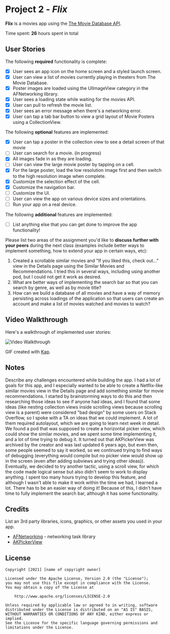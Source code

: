 # Project 2 - *Flix*

**Flix** is a movies app using the [The Movie Database API](http://docs.themoviedb.apiary.io/#).

Time spent: **26** hours spent in total

## User Stories

The following **required** functionality is complete:

- [X] User sees an app icon on the home screen and a styled launch screen.
- [X] User can view a list of movies currently playing in theaters from The Movie Database.
- [X] Poster images are loaded using the UIImageView category in the AFNetworking library.
- [X] User sees a loading state while waiting for the movies API.
- [X] User can pull to refresh the movie list.
- [X] User sees an error message when there's a networking error.
- [X] User can tap a tab bar button to view a grid layout of Movie Posters using a CollectionView.

The following **optional** features are implemented:

- [X] User can tap a poster in the collection view to see a detail screen of that movie
- [ ] User can search for a movie. (in progress)
- [X] All images fade in as they are loading.
- [ ] User can view the large movie poster by tapping on a cell.
- [X] For the large poster, load the low resolution image first and then switch to the high resolution image when complete.
- [X] Customize the selection effect of the cell.
- [X] Customize the navigation bar.
- [ ] Customize the UI.
- [ ] User can view the app on various device sizes and orientations.
- [ ] Run your app on a real device.

The following **additional** features are implemented:

- [ ] List anything else that you can get done to improve the app functionality!

Please list two areas of the assignment you'd like to **discuss further with your peers** during the next class (examples include better ways to implement something, how to extend your app in certain ways, etc):

1. Created a scrollable similar movies and "If you liked this, check out..." view in the Details page using the Similar Movies and Recommendations. I tried this in several ways, including using another pod, but I could not get it work as desired.
2. What are better ways of implementing the search bar so that you can search by genre, as well as by movie title?
3. How can we build a database of all movies and have a way of memory persisting across loadings of the application so that users can create an account and make a list of movies watched and movies to watch?

## Video Walkthrough

Here's a walkthrough of implemented user stories:

<img src='http://i.imgur.com/link/to/your/gif/file.gif' title='Video Walkthrough' width='' alt='Video Walkthrough' />

GIF created with [Kap](https://getkap.co/).

## Notes

Describe any challenges encountered while building the app.
I had a lot of goals for this app, and I especially wanted to be able to create a Netflix-like similar movies view in the Details page and add something similar for movie recommendations. I started by brainstorming ways to do this and then researching those ideas to see if anyone had ideas, and I found that some ideas (like nesting collection views inside scrolling views because scrolling view is a parent) were considered "bad design" by some users on Stack Overflow, so I spoke with a TA on ideas that we could implement. A lot of them required autolayout, which we are going to learn next week in detail. We found a pod that was supposed to create a horizontal picker view, which could show the similar movies, and we spent some time implementing it, and a lot of time trying to debug it. It turned out that AKPickerView was archived by the creator and was last updated 6 years ago, but even then, some people seemed to say it worked, so we continued trying to find ways of debugging (everything would compile but no picker view would show up in the screen (even after adding subviews and trying other ideas)). Eventually, we decided to try another tactic, using a scroll view, for which the code made logical sense but also didn't seem to work to display anything. I spent too many hours trying to develop this feature, and although I wasn't able to make it work within the time we had, I learned a lot. There has to be an easier way of doing it! Because of this, I didn't have time to fully implement the search bar, although it has some functionality.

## Credits

List an 3rd party libraries, icons, graphics, or other assets you used in your app.

- [AFNetworking](https://github.com/AFNetworking/AFNetworking) - networking task library
- [AKPickerView](https://github.com/akkyie/AKPickerView)

## License

    Copyright [2021] [name of copyright owner]

    Licensed under the Apache License, Version 2.0 (the "License");
    you may not use this file except in compliance with the License.
    You may obtain a copy of the License at

        http://www.apache.org/licenses/LICENSE-2.0

    Unless required by applicable law or agreed to in writing, software
    distributed under the License is distributed on an "AS IS" BASIS,
    WITHOUT WARRANTIES OR CONDITIONS OF ANY KIND, either express or implied.
    See the License for the specific language governing permissions and
    limitations under the License.
